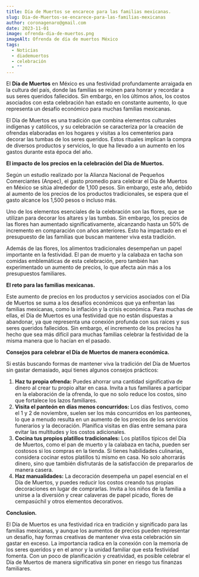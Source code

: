```yaml
---
title: Día de Muertos se encarece para las familias mexicanas.
slug: Dia-de-Muertos-se-encarece-para-las-familias-mexicanas
author: coronagenaro@gmail.com
date: 2023-11-01
image: ofrenda-dia-de-muertos.png
imageAlt: Ofrenda de día de muertos México
tags:
  - Noticias
  - diademuertos
  - celebración
  - ""
---
```

<!--StartFragment-->

El **Día de Muertos** en México es una festividad profundamente arraigada en la cultura del país, donde las familias se reúnen para honrar y recordar a sus seres queridos fallecidos. Sin embargo, en los últimos años, los costos asociados con esta celebración han estado en constante aumento, lo que representa un desafío económico para muchas familias mexicanas.

El Día de Muertos es una tradición que combina elementos culturales indígenas y católicos, y su celebración se caracteriza por la creación de ofrendas elaboradas en los hogares y visitas a los cementerios para decorar las tumbas de los seres queridos. Estos rituales implican la compra de diversos productos y servicios, lo que ha llevado a un aumento en los gastos durante esta época del año.

**El impacto de los precios en la celebración del Día de Muertos.**

Según un estudio realizado por la Alianza Nacional de Pequeños Comerciantes (Anpec), el gasto promedio para celebrar el Día de Muertos en México se sitúa alrededor de 1,100 pesos. Sin embargo, este año, debido al aumento de los precios de los productos tradicionales, se espera que el gasto alcance los 1,500 pesos o incluso más.

Uno de los elementos esenciales de la celebración son las flores, que se utilizan para decorar los altares y las tumbas. Sin embargo, los precios de las flores han aumentado significativamente, alcanzando hasta un 50% de incremento en comparación con años anteriores. Esto ha impactado en el presupuesto de las familias que buscan mantener viva esta tradición.

Además de las flores, los alimentos tradicionales desempeñan un papel importante en la festividad. El pan de muerto y la calabaza en tacha son comidas emblemáticas de esta celebración, pero también han experimentado un aumento de precios, lo que afecta aún más a los presupuestos familiares.

**El reto para las familias mexicanas.**

Este aumento de precios en los productos y servicios asociados con el Día de Muertos se suma a los desafíos económicos que ya enfrentan las familias mexicanas, como la inflación y la crisis económica. Para muchas de ellas, el Día de Muertos es una festividad que no están dispuestas a abandonar, ya que representa una conexión profunda con sus raíces y sus seres queridos fallecidos. Sin embargo, el incremento de los precios ha hecho que sea más difícil para muchas familias celebrar la festividad de la misma manera que lo hacían en el pasado.

**Consejos para celebrar el Día de Muertos de manera económica.**

Si estás buscando formas de mantener viva la tradición del Día de Muertos sin gastar demasiado, aquí tienes algunos consejos prácticos:

1. **Haz tu propia ofrenda:** Puedes ahorrar una cantidad significativa de dinero al crear tu propio altar en casa. Invita a tus familiares a participar en la elaboración de la ofrenda, lo que no solo reduce los costos, sino que fortalece los lazos familiares.
2. **Visita el panteón en días menos concurridos:** Los días festivos, como el 1 y 2 de noviembre, suelen ser los más concurridos en los panteones, lo que a menudo resulta en un aumento de los precios de los servicios funerarios y la decoración. Planifica visitas en días entre semana para evitar las multitudes y los costos adicionales.
3. **Cocina tus propios platillos tradicionales:** Los platillos típicos del Día de Muertos, como el pan de muerto y la calabaza en tacha, pueden ser costosos si los compras en la tienda. Si tienes habilidades culinarias, considera cocinar estos platillos tú mismo en casa. No solo ahorrarás dinero, sino que también disfrutarás de la satisfacción de prepararlos de manera casera.
4. **Haz manualidades:** La decoración desempeña un papel esencial en el Día de Muertos, y puedes reducir los costos creando tus propias decoraciones en lugar de comprarlas. Invita a los niños de la familia a unirse a la diversión y crear calaveras de papel picado, flores de cempasúchil y otros elementos decorativos.

**Conclusion.**

El Día de Muertos es una festividad rica en tradición y significado para las familias mexicanas, y aunque los aumentos de precios pueden representar un desafío, hay formas creativas de mantener viva esta celebración sin gastar en exceso. La importancia radica en la conexión con la memoria de los seres queridos y en el amor y la unidad familiar que esta festividad fomenta. Con un poco de planificación y creatividad, es posible celebrar el Día de Muertos de manera significativa sin poner en riesgo tus finanzas familiares.

<!--EndFragment-->